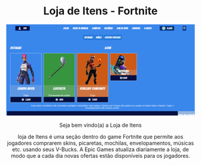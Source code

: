 <h1 align="center">Loja de Itens - Fortnite</h1>
<div>
    <img src="ProjetoFortniteP/assets/img/sitee.png" width="2000">
</div>
<div align="center">
    <p>Seja bem vindo(a) a Loja de Itens</p>
    <p>loja de Itens é uma seção dentro do game Fortnite que permite aos jogadores comprarem skins, picaretas, mochilas, envelopamentos, músicas etc. usando seus V-Bucks. A Epic Games atualiza diariamente a loja, de modo que a cada dia novas ofertas estão disponíveis para os jogadores.</p>
</div>


